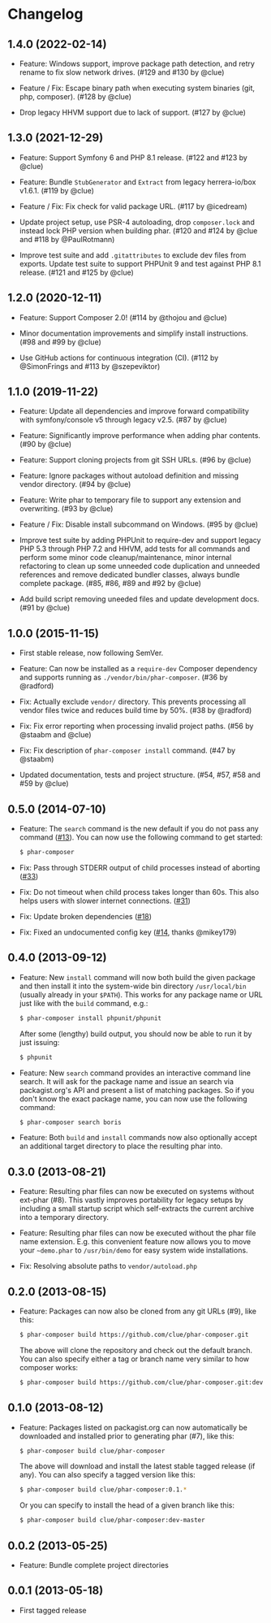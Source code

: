 # Changelog

## 1.4.0 (2022-02-14)

*   Feature: Windows support, improve package path detection, and retry rename to fix slow network drives.
    (#129 and #130 by @clue)

*   Feature / Fix: Escape binary path when executing system binaries (git, php, composer).
    (#128 by @clue)

*   Drop legacy HHVM support due to lack of support.
    (#127 by @clue)

## 1.3.0 (2021-12-29)

*   Feature: Support Symfony 6 and PHP 8.1 release.
    (#122 and #123 by @clue)

*   Feature: Bundle `StubGenerator` and `Extract` from legacy herrera-io/box v1.6.1.
    (#119 by @clue)

*   Feature / Fix: Fix check for valid package URL.
    (#117 by @icedream)

*   Update project setup, use PSR-4 autoloading, drop `composer.lock` and instead lock PHP version when building phar.
    (#120 and #124 by @clue and #118 by @PaulRotmann)

*   Improve test suite and add `.gitattributes` to exclude dev files from exports.
    Update test suite to support PHPUnit 9 and test against PHP 8.1 release.
    (#121 and #125 by @clue)

## 1.2.0 (2020-12-11)

*   Feature: Support Composer 2.0!
    (#114 by @thojou and @clue)

*   Minor documentation improvements and simplify install instructions.
    (#98 and #99 by @clue)

*   Use GitHub actions for continuous integration (CI).
    (#112 by @SimonFrings and #113 by @szepeviktor)

## 1.1.0 (2019-11-22)

*   Feature: Update all dependencies and improve forward compatibility with symfony/console v5 through legacy v2.5.
    (#87 by @clue)

*   Feature: Significantly improve performance when adding phar contents.
    (#90 by @clue)

*   Feature: Support cloning projects from git SSH URLs.
    (#96 by @clue)

*   Feature: Ignore packages without autoload definition and missing vendor directory.
    (#94 by @clue)

*   Feature: Write phar to temporary file to support any extension and overwriting.
    (#93 by @clue)

*   Feature / Fix: Disable install subcommand on Windows.
    (#95 by @clue)

*   Improve test suite by adding PHPUnit to require-dev and support legacy PHP 5.3 through PHP 7.2 and HHVM,
    add tests for all commands and perform some minor code cleanup/maintenance,
    minor internal refactoring to clean up some unneeded code duplication and unneeded references and
    remove dedicated bundler classes, always bundle complete package.
    (#85, #86, #89 and #92 by @clue)

*   Add build script removing uneeded files and update development docs.
    (#91 by @clue)

## 1.0.0 (2015-11-15)

*   First stable release, now following SemVer.

*   Feature: Can now be installed as a `require-dev` Composer dependency and
    supports running as `./vendor/bin/phar-composer`.
    (#36 by @radford)

*   Fix: Actually exclude `vendor/` directory. This prevents processing all
    vendor files twice and reduces build time by 50%.
    (#38 by @radford)

*   Fix: Fix error reporting when processing invalid project paths.
    (#56 by @staabm and @clue)

*   Fix: Fix description of `phar-composer install` command.
    (#47 by @staabm)

*   Updated documentation, tests and project structure.
    (#54, #57, #58 and #59 by @clue)

## 0.5.0 (2014-07-10)

*   Feature: The `search` command is the new default if you do not pass any command
    ([#13](https://github.com/clue/phar-composer/pull/13)).
    You can now use the following command to get started:

    ```bash
    $ phar-composer
    ```

*   Fix: Pass through STDERR output of child processes instead of aborting
    ([#33](https://github.com/clue/phar-composer/pull/33))

*   Fix: Do not timeout when child process takes longer than 60s.
    This also helps users with slower internet connections.
    ([#31](https://github.com/clue/phar-composer/pull/31))

*   Fix: Update broken dependencies
    ([#18](https://github.com/clue/phar-composer/pull/18))

*   Fix: Fixed an undocumented config key
    ([#14](https://github.com/clue/phar-composer/pull/14), thanks @mikey179)

## 0.4.0 (2013-09-12)

*   Feature: New `install` command will now both build the given package and then
    install it into the system-wide bin directory `/usr/local/bin` (usually already
    in your `$PATH`). This works for any package name or URL just like with the
    `build` command, e.g.:

    ```bash
    $ phar-composer install phpunit/phpunit
    ```

    After some (lengthy) build output, you should now be able to run it by just issuing:

    ```bash
    $ phpunit
    ```

*   Feature: New `search` command provides an interactive command line search.
    It will ask for the package name and issue an search via packagist.org's API and
    present a list of matching packages. So if you don't know the exact package name,
    you can now use the following command:

    ```bash
    $ phar-composer search boris
    ```

*   Feature: Both `build` and `install` commands now also optionally accept an
    additional target directory to place the resulting phar into.

## 0.3.0 (2013-08-21)

*   Feature: Resulting phar files can now be executed on systems without
    ext-phar (#8). This vastly improves portability for legacy setups by including
    a small startup script which self-extracts the current archive into a temporary
    directory.

*   Feature: Resulting phar files can now be executed without the phar file name
    extension. E.g. this convenient feature now allows you to move your `~demo.phar`
    to `/usr/bin/demo` for easy system wide installations.

*   Fix: Resolving absolute paths to `vendor/autoload.php`

## 0.2.0 (2013-08-15)

*   Feature: Packages can now also be cloned from any git URLs (#9), like this:

    ```bash
    $ phar-composer build https://github.com/clue/phar-composer.git
    ```

    The above will clone the repository and check out the default branch.
    You can also specify either a tag or branch name very similar to how composer works:

    ```bash
    $ phar-composer build https://github.com/clue/phar-composer.git:dev-master
    ```

## 0.1.0 (2013-08-12)

*   Feature: Packages listed on packagist.org can now automatically be downloaded and installed
    prior to generating phar (#7), like this:

    ```bash
    $ phar-composer build clue/phar-composer
    ```

    The above will download and install the latest stable tagged release (if any).
    You can also specify a tagged version like this:

    ```bash
    $ phar-composer build clue/phar-composer:0.1.*
    ```

    Or you can specify to install the head of a given branch like this:

    ```bash
    $ phar-composer build clue/phar-composer:dev-master
    ```

## 0.0.2 (2013-05-25)

*   Feature: Bundle complete project directories

## 0.0.1 (2013-05-18)

*   First tagged release

